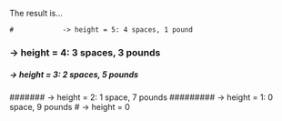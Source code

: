 The result is...

    #            -> height = 5: 4 spaces, 1 pound
   ###           -> height = 4: 3 spaces, 3 pounds
  #####          -> height = 3: 2 spaces, 5 pounds
 #######         -> height = 2: 1 space,  7 pounds
#########        -> height = 1: 0 space,  9 pounds
    #            -> height = 0
